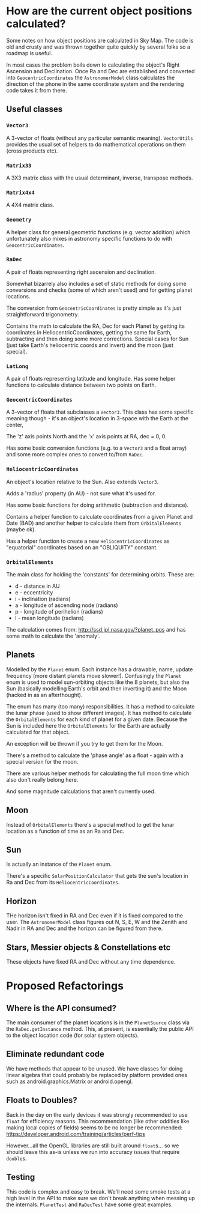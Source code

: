 # How are the current object positions calculated?

Some notes on how object positions are calculated in Sky Map. The code is old and crusty and
was thrown together quite quickly by several folks so a roadmap is useful.

In most cases the problem boils down to calculating the object's Right Ascension and Declination.
Once Ra and Dec are established and converted into
 `GeocentricCoordinates` the `AstronomerModel` class calculates
 the direction of the phone in the same coordinate system and the 
 rendering code takes it from there.

## Useful classes
### `Vector3`
A 3-vector of floats (without any particular semantic meaning). `VectorUtils` provides the usual set of
helpers to do mathematical operations on them (cross products etc). 

### `Matrix33`

A 3X3 matrix class with the usual determinant, inverse, transpose methods.

### `Matrix4x4`

A 4X4 matrix class.

### `Geometry`

A helper class for general geometric functions (e.g. vector addition)
which unfortunately also mixes in astronomy specific functions
to do with `GeocentricCoordinates`.

### `RaDec`
A pair of floats representing right ascension and declination.

Somewhat bizarrely also includes a set of static methods for doing some conversions and checks
(some of which aren't used) and for getting planet locations.

The conversion from `GeocentricCoordinates` is pretty simple as it's just straightforward trigonometry.

Contains the math to calculate the RA, Dec for each Planet by
getting its coordinates in HeliocentricCoordinates, getting the same
for Earth, subtracting and then doing some more corrections.
Special cases for Sun (just take Earth's heliocentric coords and invert)
and the moon (just special).

### `LatLong`
A pair of floats representing latitude and longitude. Has some
helper functions to calculate distance between two points on Earth.

### `GeocentricCoordinates`
A 3-vector of floats that subclasses a `Vector3`.
This class has some specific meaning
though - it's an object's location in 3-space with the Earth at the center,

The 'z' axis points North and the 'x' axis points at RA, dec = 0, 0.

Has some basic conversion functions (e.g. to a `Vector3` and a float array) and
some more complex ones to convert to/from `RaDec`.

### `HeliocentricCoordinates`
An object's location relative to the Sun.  Also extends `Vector3`.

Adds a 'radius' property (in AU) - not sure what it's used for.

Has some basic functions for doing arithmetic (subtraction and distance).

Contains a helper function to calculate coordinates from a given Planet and Date
(BAD) and another helper to calculate them from `OrbitalElements` (maybe ok).

Has a helper function to create a new `HeliocentricCoordinates` as "equatorial" coordinates
based on an "OBLIQUITY" constant.

### `OrbitalElements`

The main class for holding the 'constants' for determining
orbits. These are:

   * d - distance in AU
   * e - eccentricity
   * i - inclination (radians)
   * a - longitude of ascending node (radians)
   * p - longitude of perihelion (radians)
   * l - mean longitude (radians)

The calculation comes from: http://ssd.jpl.nasa.gov/?planet_pos
and has some math to calculate the 'anomaly'.

## Planets
Modelled by the `Planet` enum. Each instance has a drawable, name,
update frequency (more distant planets move slower!). Confusingly the `Planet` enum is used to model sun-orbiting objects like the 8 planets, but also the Sun (basically modelling Earth's orbit and then inverting it) and the Moon (hacked in as an afterthought).

The enum has many (too many) responsibilities. It has a method
to calculate the lunar phase (used to show different images).
It has method to calculate the `OrbitalElements` for each kind
of planet for a given date. Because the Sun is included here
the `OrbitalElements` for the Earth are actually calculated
for that object.

An exception will be thrown if you try
to get them for the Moon.

There's a method to calculate the 'phase angle' as a float - again
with a special version for the moon.

There are various helper methods for calculating the full moon time which
also don't really belong here.

And some magnitude calculations that aren't currently used.


## Moon
Instead of `OrbitalElements` there's a special method to get
the lunar location as a function of time as an Ra and Dec.

## Sun
Is actually an instance of the `Planet` enum.

There's a specific `SolarPositionCalculator` that gets the sun's location
in Ra and Dec from its `HeliocentricCoordinates`.

## Horizon

THe horizon isn't fixed in RA and Dec even if it is fixed compared
to the user. The `AstronomerModel` class figures out N, S, E, W and
the Zenith and Nadir in RA and Dec and the horizon can be figured from
there.

## Stars, Messier objects & Constellations etc

These objects have fixed RA and Dec without any time dependence.

# Proposed Refactorings
## Where is the API consumed?
The main consumer of the planet locations is in the `PlanetSource` class via the `RaDec.getInstance` method. This, at present, is essentially the public API to the object location code (for solar system objects).

## Eliminate redundant code

We have methods that appear to be unused. We have classes for doing linear algebra that could probably be replaced by platform provided ones such as 
android.graphics.Matrix or android.opengl.

## Floats to Doubles?

Back in the day on the early devices it was strongly recommended to use `float` for efficiency reasons. This recommendation (like other oddities like making local copies of fields) seems to be no longer be recommended: https://developer.android.com/training/articles/perf-tips

However...all the OpenGL libraries are still built around `float`s... so we should leave this as-is unless we run into accuracy issues that require `double`s.

## Testing

This code is complex and easy to break. We'll need some smoke tests at a high level in the API to make sure we don't break anything when messing up the internals.
`PlanetTest` and `RaDecTest` have some great examples.
